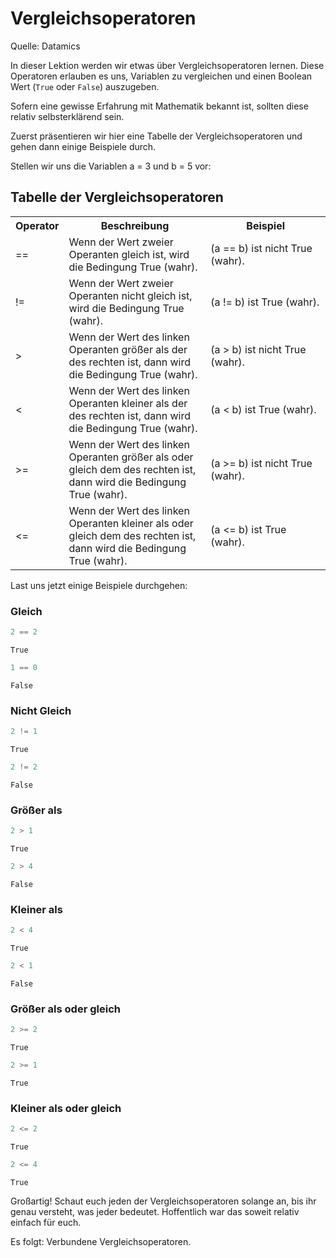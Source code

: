 # Vergleichsoperatoren

Quelle: Datamics

In dieser Lektion werden wir etwas über Vergleichsoperatoren lernen. Diese Operatoren erlauben es uns, Variablen zu vergleichen und einen Boolean Wert (`True` oder `False`) auszugeben.

Sofern eine gewisse Erfahrung mit Mathematik bekannt ist, sollten diese relativ selbsterklärend sein.

Zuerst präsentieren wir hier eine Tabelle der Vergleichsoperatoren und gehen dann einige Beispiele durch.

Stellen wir uns die Variablen a = 3 und b = 5 vor:

## Tabelle der Vergleichsoperatoren
<table class="table table-bordered">
<tr>
<th style="width:10%">Operator</th><th style="width:45%">Beschreibung</th><th>Beispiel</th>
</tr>
<tr>
<td>==</td>
<td>Wenn der Wert zweier Operanten gleich ist, wird die Bedingung True (wahr).</td>
<td> (a == b) ist nicht True (wahr).</td>
</tr>
<tr>
<td>!=</td>
<td>Wenn der Wert zweier Operanten nicht gleich ist, wird die Bedingung True (wahr).</td>
<td>(a != b) ist True (wahr).</td>
</tr>
<tr>
<td>&gt;</td>
<td>Wenn der Wert des linken Operanten größer als der des rechten ist, dann wird die Bedingung True (wahr).</td>
<td> (a &gt; b) ist nicht True (wahr).</td>
</tr>
<tr>
<td>&lt;</td>
<td>Wenn der Wert des linken Operanten kleiner als der des rechten ist, dann wird die Bedingung True (wahr).</td>
<td> (a &lt; b) ist True (wahr).</td>
</tr>
<tr>
<td>&gt;=</td>
<td>Wenn der Wert des linken Operanten größer als oder gleich dem des rechten ist, dann wird die Bedingung True (wahr).</td>
<td> (a &gt;= b) ist nicht True (wahr). </td>
</tr>
<tr>
<td>&lt;=</td>
<td>Wenn der Wert des linken Operanten kleiner als oder gleich dem des rechten ist, dann wird die Bedingung True (wahr).</td>
<td> (a &lt;= b) ist True (wahr). </td>
</tr>
</table>

Last uns jetzt einige Beispiele durchgehen:

### Gleich


```python
2 == 2
```




    True




```python
1 == 0
```




    False



### Nicht Gleich


```python
2 != 1
```




    True




```python
2 != 2
```




    False



### Größer als


```python
2 > 1
```




    True




```python
2 > 4
```




    False



### Kleiner als


```python
2 < 4
```




    True




```python
2 < 1
```




    False



### Größer als oder gleich


```python
2 >= 2
```




    True




```python
2 >= 1
```




    True



### Kleiner als oder gleich


```python
2 <= 2
```




    True




```python
2 <= 4
```




    True



Großartig! Schaut euch jeden der Vergleichsoperatoren solange an, bis ihr genau versteht, was jeder bedeutet. Hoffentlich war das soweit relativ einfach für euch.

Es folgt: Verbundene Vergleichsoperatoren.
